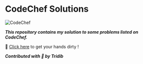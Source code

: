# CodeChef Solutions

![CodeChef](https://s3.amazonaws.com/codechef_shared/sites/all/themes/abessive/logo-3.png)

***This repository contains my solution to some problems listed on CodeChef.***

:link: [Click here](https://www.codechef.com/problems/school) to get your hands dirty !

***Contributed with :yellow_heart: by Tridib***
